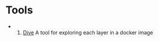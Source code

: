 # Tools

* 1. [Dive](https://github.com/wagoodman/dive) A tool for exploring each layer in a docker image
